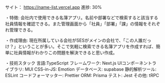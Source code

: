 サイト： https://name-list.vercel.app
進捗: 30%

・特徴: 
会社内で使用できる名簿アプリ。名前や部署などで検索すると該当する社員情報を確認できる。また管理画面から「社員」「部署」「課」の情報をそれぞれ管理できる。

・作成理由: 
現在所属している会社がSESがメインの会社で、「この人誰だっけ？」ということが多い。そこで気軽に検索できる名簿アプリを作成すれば、簡単に社員情報がわかりこの問題を解決できると思い作成。

・技術スタック
言語:TypeScript
フレームワーク:  Next.js
UIコンポーネントライブラリ: MUI
CSS-in-JS: Emotion
データベース: supabase
静的解析ツール: ESLint
コードフォーマッター: Prettier
ORM: Prisma
テスト: Jest
その他: tRPC
